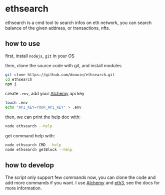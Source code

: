 # ethsearch
ethsearch is a cmd tool to search infos on eth network, you can search balance of the given address, or transactions, nfts.

## how to use
first, install `nodejs`, `git` in your OS

then, clone the source code with git, and install modules
```bash
git clone https://github.com/douxin/ethsearch.git
cd ethsearch
npm i
```

create `.env`, add your [Alchemy](https://www.alchemy.com/) api key
```bash
touch .env
echo "API_KEY=YOUR_API_KEY" > .env
```

then, we can print the help doc with:
```bash
node ethsearch --help
```

get command help with:
```bash
node ethsearch CMD --help
node ethsearch getBlock --help
```

## how to develop
The script only support few commands now, you can clone the code and add more commands if you want. I use [Alchemy](https://www.npmjs.com/package/@alch/alchemy-web3) and [eth3](https://www.npmjs.com/package/web3), see the docs for more information.